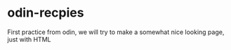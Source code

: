 # odin-recpies
First practice from odin, we will try to make a somewhat nice looking page, just with HTML

